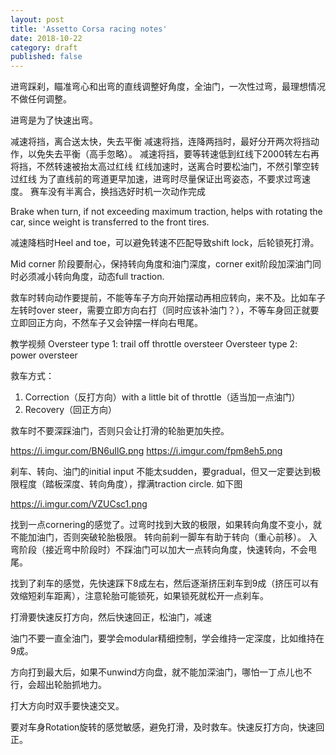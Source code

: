 ```yaml
---
layout: post
title: 'Assetto Corsa racing notes'
date: 2018-10-22
category: draft
published: false
---
```


进弯踩刹，瞄准弯心和出弯的直线调整好角度，全油门，一次性过弯，最理想情况不做任何调整。

进弯是为了快速出弯。

减速将挡，离合送太快，失去平衡
减速将挡，连降两挡时，最好分开两次将挡动作，以免失去平衡（高手忽略）。
减速将挡，要等转速低到红线下2000转左右再将挡，不然转速被抬太高过红线
红线加速时，送离合时要松油门，不然引擎空转过红线
为了直线前的弯道更早加速，进弯时尽量保证出弯姿态，不要求过弯速度。
赛车没有半离合，换挡选好时机一次动作完成


Brake when turn, if not exceeding maximum traction, helps with rotating the car, since weight is transferred to the front tires.

减速降档时Heel and toe，可以避免转速不匹配导致shift lock，后轮锁死打滑。

Mid corner 阶段要耐心，保持转向角度和油门深度，corner exit阶段加深油门同时必须减小转向角度，动态full traction.

救车时转向动作要提前，不能等车子方向开始摆动再相应转向，来不及。比如车子左转时over steer，需要立即方向右打（同时应该补油门？），不等车身回正就要立即回正方向，不然车子又会钟摆一样向右甩尾。

教学视频
Oversteer type 1: trail off throttle oversteer
Oversteer type 2: power oversteer

救车方式：

1. Correction（反打方向）with a little bit of throttle（适当加一点油门）
2. Recovery（回正方向）

救车时不要深踩油门，否则只会让打滑的轮胎更加失控。

https://i.imgur.com/BN6uIlG.png
https://i.imgur.com/fpm8eh5.png



刹车、转向、油门的initial input 不能太sudden，要gradual，但又一定要达到极限程度（踏板深度、转向角度），撑满traction circle.
如下图

https://i.imgur.com/VZUCsc1.png

找到一点cornering的感觉了。过弯时找到大致的极限，如果转向角度不变小，就不能加油门，否则突破轮胎极限。
转向前刹一脚车有助于转向（重心前移）。
入弯阶段（接近弯中阶段时）不踩油门可以加大一点转向角度，快速转向，不会甩尾。

找到了刹车的感觉，先快速踩下8成左右，然后逐渐挤压刹车到9成（挤压可以有效缩短刹车距离），注意轮胎可能锁死，如果锁死就松开一点刹车。

打滑要快速反打方向，然后快速回正，松油门，减速

油门不要一直全油门，要学会modular精细控制，学会维持一定深度，比如维持在9成。


方向打到最大后，如果不unwind方向盘，就不能加深油门，哪怕一丁点儿也不行，会超出轮胎抓地力。

打大方向时双手要快速交叉。

要对车身Rotation旋转的感觉敏感，避免打滑，及时救车。快速反打方向，快速回正。


